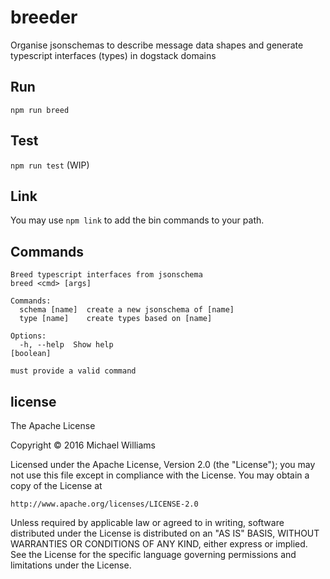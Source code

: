 # breeder
Organise jsonschemas to describe message data shapes and generate typescript interfaces (types) in dogstack domains

## Run 
`npm run breed`

## Test
`npm run test` (WIP)

## Link
You may use `npm link` to add the bin commands to your path.

## Commands
```
Breed typescript interfaces from jsonschema
breed <cmd> [args]

Commands:
  schema [name]  create a new jsonschema of [name]
  type [name]    create types based on [name]

Options:
  -h, --help  Show help                                                [boolean]

must provide a valid command
```
## license

The Apache License

Copyright &copy; 2016 Michael Williams

Licensed under the Apache License, Version 2.0 (the "License");
you may not use this file except in compliance with the License.
You may obtain a copy of the License at

    http://www.apache.org/licenses/LICENSE-2.0

Unless required by applicable law or agreed to in writing, software
distributed under the License is distributed on an "AS IS" BASIS,
WITHOUT WARRANTIES OR CONDITIONS OF ANY KIND, either express or implied.
See the License for the specific language governing permissions and
limitations under the License.

